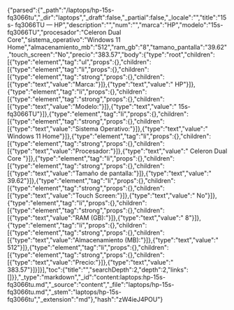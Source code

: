 {"parsed":{"_path":"/laptops/hp-15s-fq3066tu","_dir":"laptops","_draft":false,"_partial":false,"_locale":"","title":"15s- fq3066TU — HP","description":"","num":"","marca":"HP","modelo":"15s- fq3066TU","procesador":"Celeron Dual Core","sistema_operativo":"Windows 11 Home","almacenamiento_mb":"512","ram_gb":"8","tamano_pantalla":"39.62","touch_screen":"No","precio":"383.57","body":{"type":"root","children":[{"type":"element","tag":"ul","props":{},"children":[{"type":"element","tag":"li","props":{},"children":[{"type":"element","tag":"strong","props":{},"children":[{"type":"text","value":"Marca:"}]},{"type":"text","value":" HP"}]},{"type":"element","tag":"li","props":{},"children":[{"type":"element","tag":"strong","props":{},"children":[{"type":"text","value":"Modelo:"}]},{"type":"text","value":" 15s- fq3066TU"}]},{"type":"element","tag":"li","props":{},"children":[{"type":"element","tag":"strong","props":{},"children":[{"type":"text","value":"Sistema Operativo:"}]},{"type":"text","value":" Windows 11 Home"}]},{"type":"element","tag":"li","props":{},"children":[{"type":"element","tag":"strong","props":{},"children":[{"type":"text","value":"Procesador:"}]},{"type":"text","value":" Celeron Dual Core "}]},{"type":"element","tag":"li","props":{},"children":[{"type":"element","tag":"strong","props":{},"children":[{"type":"text","value":"Tamaño de pantalla:"}]},{"type":"text","value":" 39.62"}]},{"type":"element","tag":"li","props":{},"children":[{"type":"element","tag":"strong","props":{},"children":[{"type":"text","value":"Touch Screen:"}]},{"type":"text","value":" No"}]},{"type":"element","tag":"li","props":{},"children":[{"type":"element","tag":"strong","props":{},"children":[{"type":"text","value":"RAM (GB):"}]},{"type":"text","value":" 8"}]},{"type":"element","tag":"li","props":{},"children":[{"type":"element","tag":"strong","props":{},"children":[{"type":"text","value":"Almacenamiento (MB):"}]},{"type":"text","value":" 512"}]},{"type":"element","tag":"li","props":{},"children":[{"type":"element","tag":"strong","props":{},"children":[{"type":"text","value":"Precio:"}]},{"type":"text","value":" 383.57"}]}]}],"toc":{"title":"","searchDepth":2,"depth":2,"links":[]}},"_type":"markdown","_id":"content:laptops:hp-15s-fq3066tu.md","_source":"content","_file":"laptops/hp-15s-fq3066tu.md","_stem":"laptops/hp-15s-fq3066tu","_extension":"md"},"hash":"zW4ieJ4POU"}